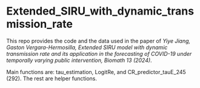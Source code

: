 # Extended_SIRU_with_dynamic_transmission_rate

This repo provides the code and the data used in the paper of *Yiye Jiang, Gaston Vergara-Hermosilla, Extended SIRU model with dynamic transmission rate
and its application in the forecasting of COVID-19 under temporally varying public intervention,
Biomath 13 (2024)*.

Main functions are: tau_estimation, LogitRe, and CR_predictor_tauE_245 (292). The rest are helper functions.
